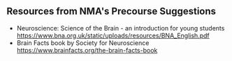 ## Resources from NMA's Precourse Suggestions
- Neuroscience: Science of the Brain - an introduction for young students https://www.bna.org.uk/static/uploads/resources/BNA_English.pdf 
- Brain Facts book by Society for Neuroscience https://www.brainfacts.org/the-brain-facts-book
